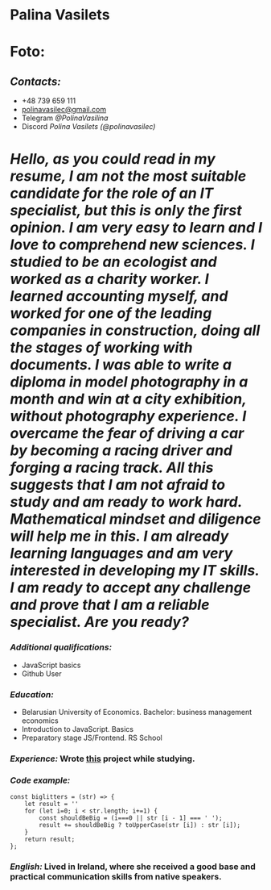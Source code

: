 # Palina Vasilets

Foto: 
============================================================================================
## *Contacts:* 
- +48 739 659 111
- polinavasilec@gmail.com
- Telegram *@PolinaVasilina*
- Discord *Polina Vasilets (@polinavasilec)*

*Hello, as you could read in my resume, I am not the most suitable candidate for the role of an IT specialist, but this is only the first opinion. I am very easy to learn and I love to comprehend   new sciences. I studied to be an ecologist and worked as a charity worker. I learned accounting myself, and worked for one of the leading companies in construction, doing all the stages of working with documents. I was able to write a diploma in model photography in a month and win at a city exhibition, without photography experience. I overcame the fear of driving a car by becoming a racing driver and forging a racing track. All this suggests that I am not afraid to study and am ready to work hard. Mathematical mindset and diligence will help me in this. I am already learning languages and am very interested in developing my IT skills. I am ready to accept any challenge and prove that I am a reliable specialist. Are you ready?*
====================================================================================

### *Additional qualifications:*
+ JavaScript basics
+ Github User

### *Education:*
* Belarusian University of Economics. Bachelor: business management economics
* Introduction to JavaScript. Basics
* Preparatory stage JS/Frontend. RS School

### *Experience:* Wrote [this](https://github.com/polinavasilec/rsschool-cv.git) project while studying.

### *Code example:*
```
const biglitters = (str) => {
    let result = ''
    for (let i=0; i < str.length; i+=1) {
        const shouldBeBig = (i===0 || str [i - 1] === ' ');
        result += shouldBeBig ? toUpperCase(str [i]) : str [i]);
    }
    return result;
};
```

### *English:* Lived in Ireland, where she received a good base and practical communication skills from native speakers.